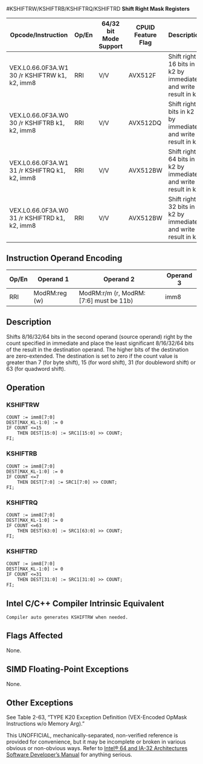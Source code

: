 #KSHIFTRW/KSHIFTRB/KSHIFTRQ/KSHIFTRD
**Shift Right Mask Registers**

| Opcode/Instruction                            | Op/En | 64/32 bit Mode Support | CPUID Feature Flag | Description                                                    |
| --------------------------------------------- | ----- | ---------------------- | ------------------ | -------------------------------------------------------------- |
| VEX.L0.66.0F3A.W1 30 /r KSHIFTRW k1, k2, imm8 | RRI   | V/V                    | AVX512F            | Shift right 16 bits in k2 by immediate and write result in k1. |
| VEX.L0.66.0F3A.W0 30 /r KSHIFTRB k1, k2, imm8 | RRI   | V/V                    | AVX512DQ           | Shift right 8 bits in k2 by immediate and write result in k1.  |
| VEX.L0.66.0F3A.W1 31 /r KSHIFTRQ k1, k2, imm8 | RRI   | V/V                    | AVX512BW           | Shift right 64 bits in k2 by immediate and write result in k1. |
| VEX.L0.66.0F3A.W0 31 /r KSHIFTRD k1, k2, imm8 | RRI   | V/V                    | AVX512BW           | Shift right 32 bits in k2 by immediate and write result in k1. |

## Instruction Operand Encoding

| Op/En | Operand 1     | Operand 2                              | Operand 3 |
| ----- | ------------- | -------------------------------------- | --------- |
| RRI   | ModRM:reg (w) | ModRM:r/m (r, ModRM:[7:6] must be 11b) | imm8      |

## Description

Shifts 8/16/32/64 bits in the second operand (source operand) right by the count specified in immediate and place the least significant 8/16/32/64 bits of the result in the destination operand. The higher bits of the destination are zero-extended. The destination is set to zero if the count value is greater than 7 (for byte shift), 15 (for word shift), 31 (for doubleword shift) or 63 (for quadword shift).

## Operation

### KSHIFTRW

```
COUNT := imm8[7:0]
DEST[MAX_KL-1:0] := 0
IF COUNT <=15
    THEN DEST[15:0] := SRC1[15:0] >> COUNT;
FI;

```

### KSHIFTRB

```
COUNT := imm8[7:0]
DEST[MAX_KL-1:0] := 0
IF COUNT <=7
    THEN DEST[7:0] := SRC1[7:0] >> COUNT;
FI;

```

### KSHIFTRQ

```
COUNT := imm8[7:0]
DEST[MAX_KL-1:0] := 0
IF COUNT <=63
    THEN DEST[63:0] := SRC1[63:0] >> COUNT;
FI;

```

### KSHIFTRD

```
COUNT := imm8[7:0]
DEST[MAX_KL-1:0] := 0
IF COUNT <=31
    THEN DEST[31:0] := SRC1[31:0] >> COUNT;
FI;

```

## Intel C/C++ Compiler Intrinsic Equivalent

```
Compiler auto generates KSHIFTRW when needed.

```

## Flags Affected

None.

## SIMD Floating-Point Exceptions

None.

## Other Exceptions

See Table 2-63, “TYPE K20 Exception Definition (VEX-Encoded OpMask Instructions w/o Memory Arg).”

This UNOFFICIAL, mechanically-separated, non-verified reference is provided for convenience, but it may be
incomplete or broken in various obvious or non-obvious
ways. Refer to [Intel® 64 and IA-32 Architectures Software Developer’s Manual](https://software.intel.com/en-us/download/intel-64-and-ia-32-architectures-sdm-combined-volumes-1-2a-2b-2c-2d-3a-3b-3c-3d-and-4) for anything serious.
